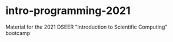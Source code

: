 # intro-programming-2021
Material for the 2021 DSEER "Introduction to Scientific Computing" bootcamp 
